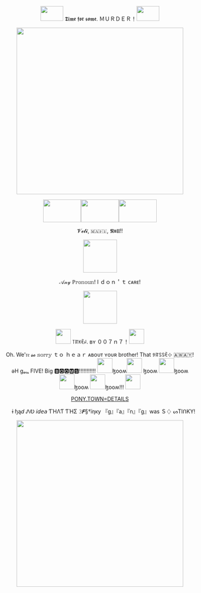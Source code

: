<p align="center"><img width="60" height="39" src="https://64.media.tumblr.com/b3546a9d1642695f4b6e6da50b250480/4474452604f9851f-81/s100x200/39dfd1d81f457ab0cdaa26be82b96eb7b53b4db1.jpg"> 𝕿𝖎𝖒𝖊 𝖋𝖔𝖗 𝖘𝖔𝖒𝖊. ＭＵＲＤＥＲ！<img width="60" height="39" src="https://64.media.tumblr.com/e584b28b1660dcdff34275dddb2ac5c2/4474452604f9851f-09/s100x200/459bcb603710c98ffd0c14e0c8a509d4959b0d6e.gifv">
<p align="center"> <img width="440" height="440" src="https://files.catbox.moe/wz84de.png"> </p>
<p align="center"><img width="100" height="60" src="https://64.media.tumblr.com/8f2e9a5d1105bfecf1a4277e0fbeb219/b18aff3ce9323114-63/s100x200/0a813959f8a1f163f9c74f9428d0cb050e4f2c3d.gifv"><img width="100" height="60" src="https://64.media.tumblr.com/5bf481a4db215aced53598c1cd81a8d3/b18aff3ce9323114-6c/s75x75_c1/e0d41b7a084cbb683bda02b91694af0931ae69f2.gifv"><img width="100" height="60" src="https://64.media.tumblr.com/a8132ce9a7e46d02b4e3c905275cc1a0/b18aff3ce9323114-92/s100x200/3409491e13b8e59e01bb90066487395d2f8bb170.gifv">
<p align="center"> 𝓥𝓮𝓵𝓲, ​🇲​​🇦​​🇫​​🇮​, 𝕹𝖚𝖑𝖑!!
<p align="center"><img width="89" height="87" src="https://64.media.tumblr.com/be8e373d6ef36dbedaf79ab7f058e8e7/7ff15572939cc448-a6/s75x75_c1/f73d50384c411fa844711c012754152e786c4f1c.gifv">
<p align="center"> 𝒜𝓃𝓎 ℙ𝕣𝕠𝕟𝕠𝕦𝕟! I ｄｏｎ＇ｔ ᴄᴀʀᴇ!
<p align="center"><img width="89" height="87" src="https://64.media.tumblr.com/5efc1e7d1cd5fdfa6033e30f43618b6c/7ff15572939cc448-e2/s75x75_c1/cd492f9cba3d0dd7662b17a83b90daadf9d9d509.gifv">
<p align="center"><img width="40" height="39" src="https://64.media.tumblr.com/eab95519e581ba3bed64a84d04d262e3/7ff15572939cc448-5f/s75x75_c1/d069e20862d35f6e6d1d99ccbc6119d65a56846f.gifv"> ꓄ꍏꀘꍟꈤ. ʙʏ ００７ｎ７！<img width="40" height="39" src="https://64.media.tumblr.com/3443d282e1bbf2115021445057754968/7ff15572939cc448-d0/s75x75_c1/5f142c02375aea7ddc2bc87ed18f1c645c26fad1.gifv">
<p align="center"> Oh. We'𝔯𝔢 𝓼𝓸 𝕤𝕠𝕣𝕣𝕪 ｔｏ ｈｅａｒ ᴀʙᴏᴜᴛ ʏᴏᴜʀ brother! That ꉣꍏꌗꌗꍟ⊹ ​🇦​​🇼​​🇦​​🇾​! ǝH gₑₜₛ FIVE! Big 🅱🅾🅾🅼🆂!!!!!!!!!!! <img width="40" height="39" src="https://64.media.tumblr.com/4c162eaae27cb13055ab11f91161b0bb/b7c3f9d01970128e-36/s75x75_c1/1a0f2e0ba51c6d43f4ead67d957616243d7f33c0.gifv">ɮօօʍ<img width="40" height="39" src="https://64.media.tumblr.com/4c162eaae27cb13055ab11f91161b0bb/b7c3f9d01970128e-36/s75x75_c1/1a0f2e0ba51c6d43f4ead67d957616243d7f33c0.gifv"> ɮօօʍ <img width="40" height="39" src="https://64.media.tumblr.com/4c162eaae27cb13055ab11f91161b0bb/b7c3f9d01970128e-36/s75x75_c1/1a0f2e0ba51c6d43f4ead67d957616243d7f33c0.gifv">ɮօօʍ <img width="40" height="39" src="https://64.media.tumblr.com/4c162eaae27cb13055ab11f91161b0bb/b7c3f9d01970128e-36/s75x75_c1/1a0f2e0ba51c6d43f4ead67d957616243d7f33c0.gifv">ɮօօʍ <img width="40" height="39" src="https://64.media.tumblr.com/4c162eaae27cb13055ab11f91161b0bb/b7c3f9d01970128e-36/s75x75_c1/1a0f2e0ba51c6d43f4ead67d957616243d7f33c0.gifv">ɮօօʍ!!! <img width="40" height="39" src="https://64.media.tumblr.com/4c162eaae27cb13055ab11f91161b0bb/b7c3f9d01970128e-36/s75x75_c1/1a0f2e0ba51c6d43f4ead67d957616243d7f33c0.gifv">
<p align="center"><a href="https://www.patreon.com/preview/campaign?u=72833203&fan_landing=true&view_as=public" target="_blank">PONY.TOWN=DETAILS</a> 
<p align="right">ɨ ɧą𝘥 ᏁᎧ 𝘪𝘥𝘦𝘢 ƬΉΛƬ ƬΉΣ 𝟹𝙁§†ïηку 『g』『a』『n』『g』was Ｓ♢ ᔕTIᑎKY!
<p align="center"> <img width="440" height="440" src="https://i.pinimg.com/736x/f5/2e/06/f52e06d76c88aa7adde868a3c3a6c0fb.jpg"> </p>
